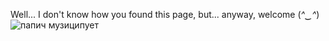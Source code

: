 Well... I don't know how you found this page, but... anyway, welcome 	(*^‿^*)
![папич музиципует](https://github.com/onix1t/onix1t/assets/128419047/7aa24c9c-047f-435c-a7bd-07628faa1d97)
